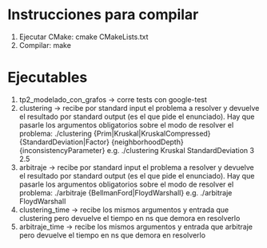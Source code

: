 Instrucciones para compilar
===
1. Ejecutar CMake: cmake CMakeLists.txt
2. Compilar: make

Ejecutables
===
1. tp2_modelado_con_grafos -> corre tests con google-test
2. clustering -> recibe por standard input el problema a resolver y devuelve el resultado por standard output (es el que pide el enunciado).
    Hay que pasarle los argumentos obligatorios sobre el modo de resolver el problema:
        ./clustering {Prim|Kruskal|KruskalCompressed} {StandardDeviation|Factor} {neighborhoodDepth} {inconsistencyParameter}
        e.g. ./clustering Kruskal StandardDeviation 3 2.5
3. arbitraje -> recibe por standard input el problema a resolver y devuelve el resultado por standard output (es el que pide el enunciado).
    Hay que pasarle los argumentos obligatorios sobre el modo de resolver el problema:
        ./arbitraje {BellmanFord|FloydWarshall}
        e.g. ./arbitraje FloydWarshall
4. clustering_time -> recibe los mismos argumentos y entrada que clustering pero devuelve el tiempo en ns que demora en resolverlo
5. arbitraje_time -> recibe los mismos argumentos y entrada que arbitraje pero devuelve el tiempo en ns que demora en resolverlo